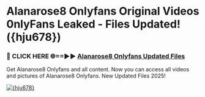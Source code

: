 # Alanarose8 Onlyfans Original Videos 0nlyFans Leaked - Files Updated! ({hju678})

<h3>🔴 CLICK HERE 🌐==►► <a href="https://tinyurl.com/ms9xzufz" rel="nofollow">Alanarose8 Onlyfans Updated Files</a></h3>

Get Alanarose8 Onlyfans and all content. Now you can access all videos and pictures of Alanarose8 Onlyfans. New Updated Files 2025!

[![{hju678}](https://i.imgur.com/PQ7UWWw.gif)](https://tinyurl.com/ms9xzufz)